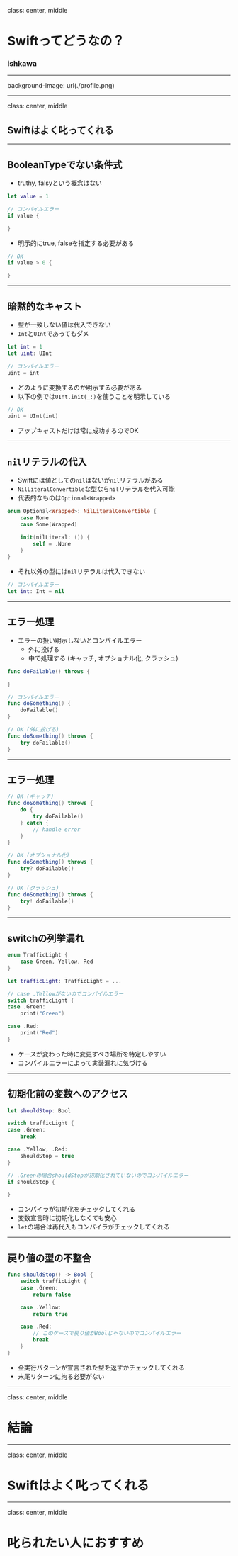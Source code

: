 class: center, middle

# Swiftってどうなの？

### ishkawa

---

background-image: url(./profile.png)

---
class: center, middle

## Swiftはよく叱ってくれる

---

## BooleanTypeでない条件式

- truthy, falsyという概念はない

```swift
let value = 1

// コンパイルエラー
if value {

}
```

- 明示的にtrue, falseを指定する必要がある

```swift
// OK
if value > 0 {

}
```

---

## 暗黙的なキャスト

- 型が一致しない値は代入できない
- `Int`と`UInt`であってもダメ

```swift
let int = 1
let uint: UInt

// コンパイルエラー
uint = int
```

- どのように変換するのか明示する必要がある
- 以下の例では`UInt.init(_:)`を使うことを明示している

```swift
// OK
uint = UInt(int)
```

- アップキャストだけは常に成功するのでOK

---

## `nil`リテラルの代入

- Swiftには値としての`nil`はないが`nil`リテラルがある
- `NilLiteralConvertible`な型なら`nil`リテラルを代入可能
- 代表的なものは`Optional<Wrapped>`

```swift
enum Optional<Wrapped>: NilLiteralConvertible {
    case None
    case Some(Wrapped)

    init(nilLiteral: ()) {
        self = .None
    }
}
```

- それ以外の型には`nil`リテラルは代入できない

```swift
// コンパイルエラー
let int: Int = nil
```

---

## エラー処理

- エラーの扱い明示しないとコンパイルエラー
  - 外に投げる
  - 中で処理する (キャッチ, オプショナル化, クラッシュ)

```swift
func doFailable() throws {

}

// コンパイルエラー
func doSomething() {
    doFailable()
}

// OK (外に投げる)
func doSomething() throws {
    try doFailable()
}
```

---

## エラー処理

```swift
// OK (キャッチ)
func doSomething() throws {
    do {
        try doFailable()
    } catch {
        // handle error
    }
}

// OK (オプショナル化)
func doSomething() throws {
    try? doFailable()
}

// OK (クラッシュ)
func doSomething() throws {
    try! doFailable()
}
```

---

## switchの列挙漏れ

```swift
enum TrafficLight {
    case Green, Yellow, Red
}
```

```swift
let trafficLight: TrafficLight = ...

// case .Yellowがないのでコンパイルエラー
switch trafficLight {
case .Green:
    print("Green")

case .Red:
    print("Red")
}
```

- ケースが変わった時に変更すべき場所を特定しやすい
- コンパイルエラーによって実装漏れに気づける

---

## 初期化前の変数へのアクセス

```swift
let shouldStop: Bool

switch trafficLight {
case .Green:
    break

case .Yellow, .Red:
    shouldStop = true
}

// .Greenの場合shouldStopが初期化されていないのでコンパイルエラー
if shouldStop {

}
```

- コンパイラが初期化をチェックしてくれる
- 変数宣言時に初期化しなくても安心
- `let`の場合は再代入もコンパイラがチェックしてくれる

---

## 戻り値の型の不整合

```swift
func shouldStop() -> Bool {
    switch trafficLight {
    case .Green:
        return false

    case .Yellow:
        return true

    case .Red:
        // このケースで戻り値がBoolじゃないのでコンパイルエラー
        break
    }
}
```

- 全実行パターンが宣言された型を返すかチェックしてくれる
- 末尾リターンに拘る必要がない

---
class: center, middle

# 結論

---
class: center, middle

# Swiftはよく叱ってくれる

---
class: center, middle

# 叱られたい人におすすめ
